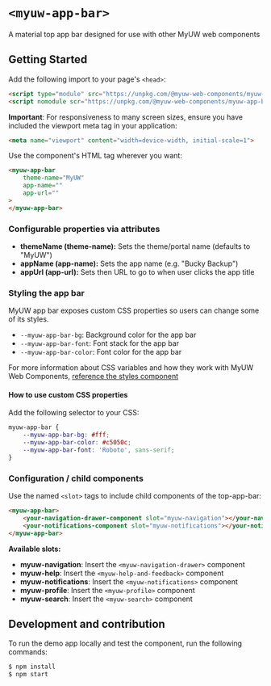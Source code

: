 # `<myuw-app-bar>`

A material top app bar designed for use with other MyUW web components

## Getting Started

Add the following import to your page's `<head>`:

```html
<script type="module" src="https://unpkg.com/@myuw-web-components/myuw-app-bar@^1?module"></script>
<script nomodule scr="https://unpkg.com/@myuw-web-components/myuw-app-bar@^1"></script>
```

**Important**: For responsiveness to many screen sizes, ensure you have included the viewport meta tag in your application:

```html
<meta name="viewport" content="width=device-width, initial-scale=1">
```

Use the component's HTML tag wherever you want:

```HTML
<myuw-app-bar
    theme-name="MyUW"
    app-name=""
    app-url=""
>
</myuw-app-bar>
```

### Configurable properties via attributes

- **themeName (theme-name):** Sets the theme/portal name (defaults to "MyUW")
- **appName (app-name):** Sets the app name (e.g. "Bucky Backup")
- **appUrl (app-url):** Sets then URL to go to when user clicks the app title

### Styling the app bar

MyUW app bar exposes custom CSS properties so users can change some of its styles.

- `--myuw-app-bar-bg`: Background color for the app bar
- `--myuw-app-bar-font`: Font stack for the app bar
- `--myuw-app-bar-color`: Font color for the app bar

For more information about CSS variables and how they work with MyUW Web Components, [reference the styles component](https://github.com/myuw-web-components/myuw-app-styles "reference the styles component")

#### How to use custom CSS properties

Add the following selector to your CSS:

```css
myuw-app-bar {
    --myuw-app-bar-bg: #fff;
    --myuw-app-bar-color: #c5050c;
    --myuw-app-bar-font: 'Roboto', sans-serif;
}
```

### Configuration / child components

Use the named `<slot>` tags to include child components of the top-app-bar:

```html
<myuw-app-bar>
    <your-navigation-drawer-component slot="myuw-navigation"></your-navigation-drawer-component>
    <your-notifications-component slot="myuw-notifications"></your-notifications-component>
</myuw-app-bar>
```

**Available slots:**
- **myuw-navigation**: Insert the `<myuw-navigation-drawer>` component
- **myuw-help**: Insert the `<myuw-help-and-feedback>` component
- **myuw-notifications**:  Insert the `<myuw-notifications>` component
- **myuw-profile**: Insert the `<myuw-profile>` component
- **myuw-search**: Insert the `<myuw-search>` component

## Development and contribution

To run the demo app locally and test the component, run the following commands:

```bash
$ npm install
$ npm start
```